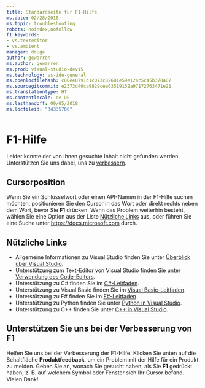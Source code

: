 ```yaml
---
title: Standardseite für F1-Hilfe
ms.date: 02/28/2018
ms.topic: troubleshooting
robots: noindex,nofollow
f1_keywords:
- vs.texteditor
- vs.ambient
manager: douge
author: gewarren
ms.author: gewarren
ms.prod: visual-studio-dev15
ms.technology: vs-ide-general
ms.openlocfilehash: c80ee0791c1c073c82681e59e124c5c45b378a07
ms.sourcegitcommit: e2373d40ca9829cee63519152a97172763471e21
ms.translationtype: HT
ms.contentlocale: de-DE
ms.lasthandoff: 09/05/2018
ms.locfileid: "34335706"
---
```

# <a name="f1-help"></a>F1-Hilfe

Leider konnte der von Ihnen gesuchte Inhalt nicht gefunden werden. Unterstützen Sie uns dabei, uns zu [verbessern](#help-us-improve-f1).

## <a name="cursor-position"></a>Cursorposition

Wenn Sie ein Schlüsselwort oder einen API-Namen in der F1-Hilfe suchen möchten, positionieren Sie den Cursor in das Wort oder direkt rechts neben dem Wort, bevor Sie **F1** drücken. Wenn das Problem weiterhin besteht, wählen Sie eine Option aus der Liste [Nützliche Links](#useful-links) aus, oder führen Sie eine Suche unter https://docs.microsoft.com durch.

## <a name="useful-links"></a>Nützliche Links

- Allgemeine Informationen zu Visual Studio finden Sie unter [Überblick über Visual Studio](../../ide/visual-studio-ide.md).
- Unterstützung zum Text-Editor von Visual Studio finden Sie unter [Verwendung des Code-Editors](../../ide/writing-code-in-the-code-and-text-editor.md).
- Unterstützung zu C# finden Sie im [C#-Leitfaden](/dotnet/csharp/index).
- Unterstützung zu Visual Basic finden Sie im [Visual Basic-Leitfaden](/dotnet/visual-basic/).
- Unterstützung zu F# finden Sie im [F#-Leitfaden](/dotnet/fsharp/).
- Unterstützung zu Python finden Sie unter [Python in Visual Studio](../../python/overview-of-python-tools-for-visual-studio.md).
- Unterstützung zu C++ finden Sie unter [C++ in Visual Studio](/cpp/visual-cpp-in-visual-studio).

## <a name="help-us-improve-f1"></a>Unterstützen Sie uns bei der Verbesserung von F1

Helfen Sie uns bei der Verbesserung der F1-Hilfe. Klicken Sie unten auf die Schaltfläche **Produktfeedback**, um ein Problem mit der Hilfe für ein Produkt zu melden. Geben Sie an, wonach Sie gesucht haben, als Sie **F1** gedrückt haben, z. B. auf welchem Symbol oder Fenster sich Ihr Cursor befand. Vielen Dank!
